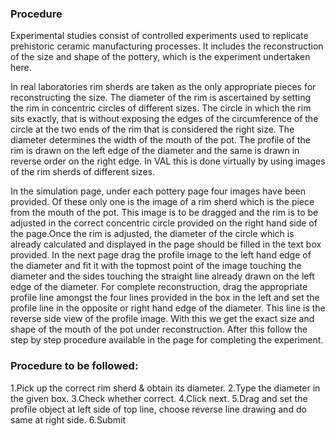 ### Procedure
 
Experimental studies consist of controlled experiments used to replicate prehistoric ceramic manufacturing processes. It includes the reconstruction of the size and shape of the pottery, which is the experiment undertaken here.

In real laboratories rim sherds are taken as the only appropriate pieces for reconstructing the size. The diameter of the rim is ascertained by setting the rim in concentric circles of different sizes. The circle in which the rim sits exactly, that is without exposing the edges of the circumference of the circle at the two ends of the rim that is considered the right size. The diameter determines the width of the mouth of the pot. The profile of the rim is drawn on the left edge of the diameter and the same is drawn in reverse order on the right edge. In VAL this is done virtually by using images of the rim sherds of different sizes.

In the simulation page, under each pottery page four images have been provided. Of these only one is the image of a rim sherd which is the piece from the mouth of the pot. This image is to be dragged and the rim is to be adjusted in the correct concentric circle provided on the right hand side of the page.Once the rim is adjusted, the diameter of the circle which is already calculated and displayed in the page should be filled in the text box provided. In the next page drag the profile image to the left hand edge of the diameter and fit it with the topmost point of the image touching the diameter and the sides touching the straight line already drawn on the left edge of the diameter. For complete reconstruction, drag the appropriate profile line amongst the four lines provided in the box in the left and set the profile line in the opposite or right hand edge of the diameter. This line is the reverse side view of the profile image. With this we get the exact size and shape of the mouth of the pot under reconstruction. After this follow the step by step procedure available in the page for completing the experiment.

### Procedure to be followed:

1.Pick up the correct rim sherd & obtain its diameter.
2.Type the diameter in the given box.
3.Check whether correct.
4.Click next.
5.Drag and set the profile object at left side of top line, choose reverse line drawing and do same at right side.
6.Submit
